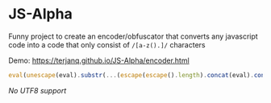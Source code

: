 # JS-Alpha
Funny project to create an encoder/obfuscator that converts any javascript code into a code that only consist of `/[a-z().]/` characters

Demo: https://terjanq.github.io/JS-Alpha/encoder.html

```javascript
eval(unescape(eval).substr(...(escape(escape().length).concat(eval).concat(escape(false).length).split(eval))).concat(unescape(escape(this).split(escape().match()).shift().concat(escape().big().bold().length))).concat(escape().match().concat(escape(unescape(eval).link(eval)).length).concat(escape(escape(eval).concat(escape(eval))).length).concat(escape(unescape(eval).link(unescape)).length).concat(escape(eval).fontcolor(eval).link(unescape).length).concat(escape(eval).fontcolor(eval).fontsize(eval).length).concat(unescape(eval).strike().length).concat(escape().link(unescape).length).concat(escape().fontsize(eval).length).concat(escape().fontsize(eval).length).concat(escape().fontsize(unescape).length).concat(escape().big().fontcolor().length).join(unescape(escape(this).split(escape().match()).shift().concat(escape(false).length).concat(eval.call.name.split(escape().match()).shift())))).concat(unescape(escape(this).split(escape().match()).shift().concat(escape().big().bold().length))).concat(unescape(eval).split(escape().match()).slice((typeof(true)).bold().length).shift()))
```
*No UTF8 support*
